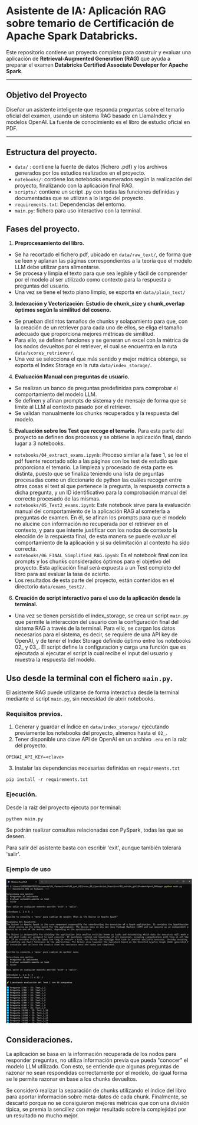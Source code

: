 # Asistente de IA: Aplicación RAG sobre temario de Certificación de Apache Spark Databricks.

Este repositorio contiene un proyecto completo para construir y evaluar una aplicación de **Retrieval-Augmented Generation (RAG)** que ayuda a preparar el examen **Databricks Certified Associate Developer for Apache Spark**.

---
## Objetivo del Proyecto

Diseñar un asistente inteligente que responda preguntas sobre el temario oficial del examen, usando un sistema RAG basado en LlamaIndex y modelos OpenAI. La fuente de conocimiento es el libro de estudio oficial en PDF.

---

## Estructura del proyecto. 

+ `data/` : contiene la fuente de datos (fichero .pdf) y los archivos generados por los estudios realizados en el proyecto.
+ `notebooks/`: contiene los notebooks enumerados según la realicación del proyecto, finalizando con la aplicación final RAG.
+ `scripts/`: contiene un script .py con todas las funciones definidas y documentadas que se utilizan a lo largo del proyecto.
+ `requirements.txt`: Dependencias del entorno.
+ `main.py`: fichero para uso interactivo con la terminal. 

## Fases del proyecto. 

1. **Preprocesamiento del libro.**

+   Se ha recortado el fichero pdf, ubicado en `data/raw_text/`, de forma que se leen y aplanan las páginas correspondientes a la teoría que el modelo LLM debe utilizar para alimentarse.
+   Se procesa y limpia el texto para que sea legible y fácil de comprender por el modelo al ser utilizado como contexto para la respuesta a preguntas del usuario.
+   Una vez se tiene el texto plano limpio, se exporta en `data/plain_text/`

3. **Indexación y Vectorización: Estudio de chunk_size y chunk_overlap óptimos según la similitud del coseno.**

+   Se prueban distintos tamaños de chunks y solapamiento para que, con la creación de un retriever para cada uno de ellos, se eliga el tamaño adecuado que proporciona mejores métricas de similitud. 
+   Para ello, se definen funciones y se generan un excel con la métrica de los nodos devueltos por el retriever, el cual se encuentra en la ruta `data/scores_retriever/`. 
+   Una vez se selecciona el que más sentido y mejor métrica obtenga, se exporta el Index Storage en la ruta `data/index_storage/`.

4. **Evaluación Manual con preguntas de usuario.**

+   Se realizan un banco de preguntas predefinidas para comprobar el comportamiento del modelo LLM.
+   Se definen y afinan prompts de sistema y de mensaje de forma que se limite al LLM al contexto pasado por el retriever.
+   Se validan manualmente los chunks recuperados y la respuesta del modelo. 

5. **Evaluación sobre los Test que recoge el temario.** Para esta parte del proyecto se definen dos procesos y se obtiene la aplicación final, dando lugar a 3 notebooks.

+   `notebooks/04_extract_exams.ipynb`: Proceso similar a la fase 1, se lee el pdf fuente recortado sólo a las páginas con los test de estudio que proporciona el temario. La limpieza y procesado de esta parte es distinta, puesto que se finaliza teniendo una lista de prguntas procesadas como un diccionario de python las cuáles recogen entre otras cosas el test al que pertenece la pregunta, la respuesta correcta a dicha pregunta, y un ID identificativo para la comprobación manual del correcto procesado de las mismas.
+   `notebooks/05_Test2_exams.ipynb`: Este notebook sirve para la evaluación manual del comportamiento de la aplicación RAG al someterla a preguntas de examen. En él, se afinan los prompts para que el modelo no alucine con información no recuperada por el retriever en el contexto, y para que intente justificar con los nodos de contexto la elección de la respuesta final, de esta manera se puede evaluar el comportamiento de la aplicación y si su delimitación al contexto ha sido correcta.
+   `notebooks/06_FINAL_Simplified_RAG.ipynb`: Es el notebook final con los prompts y los chunks considerados óptimos para el objetivo del proyecto. Esta aplicación final será expuesta a un Test completo del libro para así evaluar la tasa de acierto.
+   Los resultados de esta parte del proyecto, están contenidos en el directorio `data/exams_test2/`. 

6. **Creación de script interactivo para el uso de la aplicación desde la terminal.**

+   Una vez se tienen persistido el index_storage, se crea un script `main.py` que permite la interacción del usuario con la configuración final del sistema RAG a través de la terminal. Para ello, se cargan los datos necesarios para el sistema, es decir, se requiere de una API key de OpenAI, y de tener el Index Storage definido óptimo entre los notebooks 02_ y 03_. El script define la configuración y carga una función que es ejecutada al ejecutar el script la cual recibe el input del usuario y muestra la respuesta del modelo. 

## Uso desde la terminal con el fichero `main.py`. 

El asistente RAG puede utilizarse de forma interactiva desde la terminal mediante el script `main.py`, sin necesidad de abrir notebooks. 

### Requisitos previos. 

1. Generar y guardar el índice en `data/index_storage/` ejecutando previamente los notebooks del proyecto, almenos hasta el `02_`. 
2. Tener disponible una clave API de OpenAI en un archivo `.env` en la raíz del proyecto. 

``` 
OPENAI_API_KEY=<clave>
```

3. Instalar las dependencias necesarias definidas en `requirements.txt`

``` {cmd}
pip install -r requirements.txt
```

### Ejecución. 

Desde la raíz del proyecto ejecuta por terminal: 

```
python main.py
```

Se podrán realizar consultas relacionadas con PySpark, todas las que se deseen. 

Para salir del asistente basta con escribir 'exit', aunque también tolerará 'salir'. 

### Ejemplo de uso

![Ejemplo de uso](imgs/chat_in_terminal.png)

## Consideraciones. 

La aplicación se basa en la información recuperada de los nodos para responder preguntas, no utiliza información previa que pueda "conocer" el modelo LLM utilizado. Con esto, se entiende que algunas preguntas de razonar no sean respondidas correctamente por el modelo, de igual forma se le permite razonar en base a los chunks devueltos. 

Se consideró realizar la separación de chunks utilizando el índice del libro para aportar información sobre meta-datos de cada chunk. Finalmente, se descartó porque no se consiguieron mejores métricas que con una división típica, se premia la sencillez con mejor resultado sobre la complejidad por un resultado no mucho mejor.
